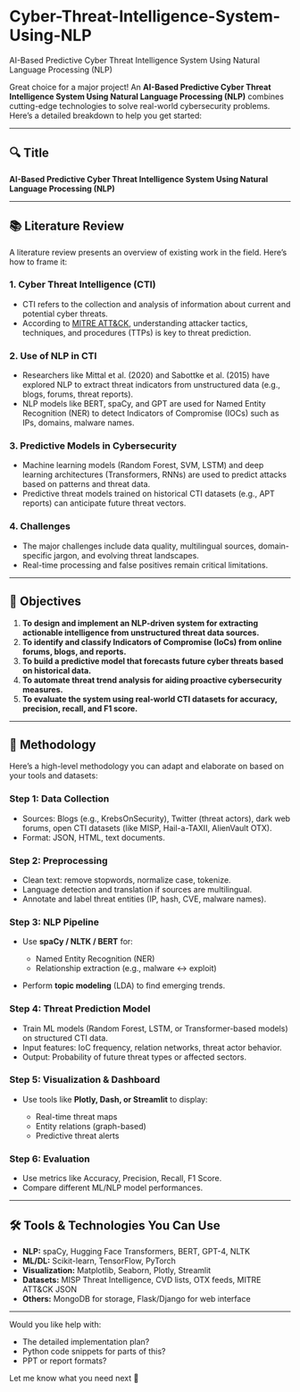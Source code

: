 # Cyber-Threat-Intelligence-System-Using-NLP
AI-Based Predictive Cyber Threat  Intelligence System Using Natural Language  Processing (NLP)

Great choice for a major project! An **AI-Based Predictive Cyber Threat Intelligence System Using Natural Language Processing (NLP)** combines cutting-edge technologies to solve real-world cybersecurity problems. Here’s a detailed breakdown to help you get started:

---

## 🔍 **Title**

**AI-Based Predictive Cyber Threat Intelligence System Using Natural Language Processing (NLP)**

---

## 📚 **Literature Review**

A literature review presents an overview of existing work in the field. Here’s how to frame it:

### 1. **Cyber Threat Intelligence (CTI)**

* CTI refers to the collection and analysis of information about current and potential cyber threats.
* According to [MITRE ATT\&CK](https://attack.mitre.org/), understanding attacker tactics, techniques, and procedures (TTPs) is key to threat prediction.

### 2. **Use of NLP in CTI**

* Researchers like Mittal et al. (2020) and Sabottke et al. (2015) have explored NLP to extract threat indicators from unstructured data (e.g., blogs, forums, threat reports).
* NLP models like BERT, spaCy, and GPT are used for Named Entity Recognition (NER) to detect Indicators of Compromise (IOCs) such as IPs, domains, malware names.

### 3. **Predictive Models in Cybersecurity**

* Machine learning models (Random Forest, SVM, LSTM) and deep learning architectures (Transformers, RNNs) are used to predict attacks based on patterns and threat data.
* Predictive threat models trained on historical CTI datasets (e.g., APT reports) can anticipate future threat vectors.

### 4. **Challenges**

* The major challenges include data quality, multilingual sources, domain-specific jargon, and evolving threat landscapes.
* Real-time processing and false positives remain critical limitations.

---

## 🎯 **Objectives**

1. **To design and implement an NLP-driven system for extracting actionable intelligence from unstructured threat data sources.**
2. **To identify and classify Indicators of Compromise (IoCs) from online forums, blogs, and reports.**
3. **To build a predictive model that forecasts future cyber threats based on historical data.**
4. **To automate threat trend analysis for aiding proactive cybersecurity measures.**
5. **To evaluate the system using real-world CTI datasets for accuracy, precision, recall, and F1 score.**

---

## 🧪 **Methodology**

Here’s a high-level methodology you can adapt and elaborate on based on your tools and datasets:

### Step 1: **Data Collection**

* Sources: Blogs (e.g., KrebsOnSecurity), Twitter (threat actors), dark web forums, open CTI datasets (like MISP, Hail-a-TAXII, AlienVault OTX).
* Format: JSON, HTML, text documents.

### Step 2: **Preprocessing**

* Clean text: remove stopwords, normalize case, tokenize.
* Language detection and translation if sources are multilingual.
* Annotate and label threat entities (IP, hash, CVE, malware names).

### Step 3: **NLP Pipeline**

* Use **spaCy / NLTK / BERT** for:

  * Named Entity Recognition (NER)
  * Relationship extraction (e.g., malware ↔ exploit)
* Perform **topic modeling** (LDA) to find emerging trends.

### Step 4: **Threat Prediction Model**

* Train ML models (Random Forest, LSTM, or Transformer-based models) on structured CTI data.
* Input features: IoC frequency, relation networks, threat actor behavior.
* Output: Probability of future threat types or affected sectors.

### Step 5: **Visualization & Dashboard**

* Use tools like **Plotly, Dash, or Streamlit** to display:

  * Real-time threat maps
  * Entity relations (graph-based)
  * Predictive threat alerts

### Step 6: **Evaluation**

* Use metrics like Accuracy, Precision, Recall, F1 Score.
* Compare different ML/NLP model performances.

---

## 🛠️ **Tools & Technologies You Can Use**

* **NLP:** spaCy, Hugging Face Transformers, BERT, GPT-4, NLTK
* **ML/DL:** Scikit-learn, TensorFlow, PyTorch
* **Visualization:** Matplotlib, Seaborn, Plotly, Streamlit
* **Datasets:** MISP Threat Intelligence, CVD lists, OTX feeds, MITRE ATT\&CK JSON
* **Others:** MongoDB for storage, Flask/Django for web interface

---

Would you like help with:

* The detailed implementation plan?
* Python code snippets for parts of this?
* PPT or report formats?

Let me know what you need next 🚀

